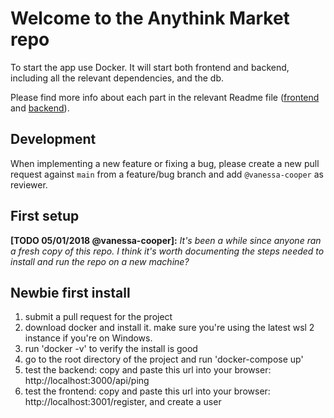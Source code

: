 # Welcome to the Anythink Market repo

To start the app use Docker. It will start both frontend and backend, including all the relevant dependencies, and the db.

Please find more info about each part in the relevant Readme file ([frontend](frontend/readme.md) and [backend](backend/README.md)).

## Development

When implementing a new feature or fixing a bug, please create a new pull request against `main` from a feature/bug branch and add `@vanessa-cooper` as reviewer.

## First setup

**[TODO 05/01/2018 @vanessa-cooper]:** _It's been a while since anyone ran a fresh copy of this repo. I think it's worth documenting the steps needed to install and run the repo on a new machine?_

## Newbie first install

1. submit a pull request for the project
2. download docker and install it. make sure you're using the latest wsl 2 instance if you're on Windows.
3. run 'docker -v' to verify the install is good
4. go to the root directory of the project and run 'docker-compose up'
5. test the backend: copy and paste this url into your browser: http://localhost:3000/api/ping
6. test the frontend: copy and paste this url into your browser: http://localhost:3001/register, and create a user
